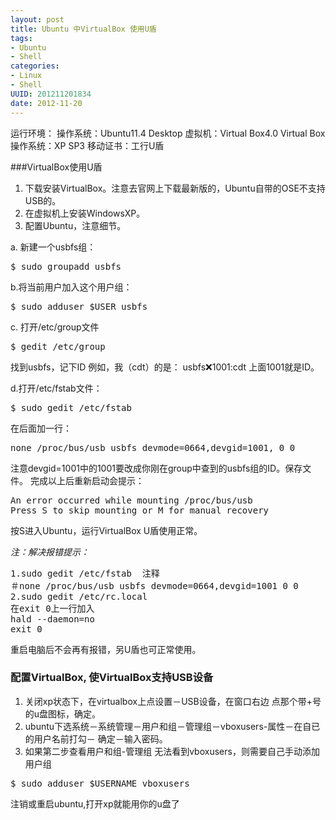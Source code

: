 ```yaml
---
layout: post
title: Ubuntu 中VirtualBox 使用U盾
tags: 
- Ubuntu 
- Shell
categories:
- Linux
- Shell
UUID: 201211201834
date: 2012-11-20
---
```


运行环境：
操作系统：Ubuntu11.4 Desktop
虚拟机：Virtual Box4.0
Virtual Box操作系统：XP SP3
移动证书：工行U盾

###VirtualBox使用U盾
1. 下载安装VirtualBox。注意去官网上下载最新版的，Ubuntu自带的OSE不支持USB的。
2. 在虚拟机上安装WindowsXP。
3. 配置Ubuntu，注意细节。

a. 新建一个usbfs组：
<pre id="bash">
$ sudo groupadd usbfs
</pre>

b.将当前用户加入这个用户组：
<pre id="bash">
$ sudo adduser $USER usbfs
</pre>

c. 打开/etc/group文件
<pre id="bash">
$ gedit /etc/group
</pre>
找到usbfs，记下ID
例如，我（cdt）的是：
usbfs:x:1001:cdt
上面1001就是ID。


d.打开/etc/fstab文件：
<pre id="bash">
$ sudo gedit /etc/fstab
</pre>
在后面加一行：
<pre id="bash">
none /proc/bus/usb usbfs devmode=0664,devgid=1001, 0 0
</pre>
注意devgid=1001中的1001要改成你刚在group中查到的usbfs组的ID。保存文件。
完成以上后重新启动会提示：
<pre>
An error occurred while mounting /proc/bus/usb
Press S to skip mounting or M for manual recovery 
</pre>

按S进入Ubuntu，运行VirtualBox U盾使用正常。

*注：解决报错提示：*
<pre id="bash">
1.sudo gedit /etc/fstab  注释
＃none /proc/bus/usb usbfs devmode=0664,devgid=1001 0 0
2.sudo gedit /etc/rc.local  
在exit 0上一行加入 
hald --daemon=no 
exit 0
</pre>
重启电脑后不会再有报错，另U盾也可正常使用。

### 配置VirtualBox, 使VirtualBox支持USB设备
1. 关闭xp状态下，在virtualbox上点设置－USB设备，在窗口右边 点那个带+号的u盘图标，确定。
2. ubuntu下选系统－系统管理－用户和组－管理组－vboxusers-属性－在自已的用户名前打勾－ 确定－输入密码。
3. 如果第二步查看用户和组-管理组 无法看到vboxusers，则需要自己手动添加用户组
<pre id="bash">
$ sudo adduser $USERNAME vboxusers
</pre>
注销或重启ubuntu,打开xp就能用你的u盘了


